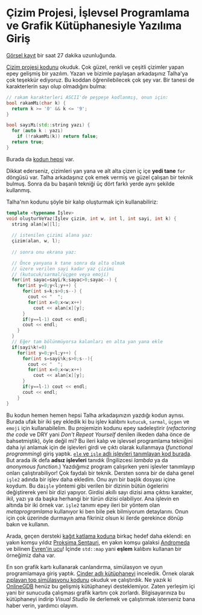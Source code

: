 Çizim Projesi, İşlevsel Programlama ve Grafik Kütüphanesiyle Yazılıma Giriş 
====

[Görsel kayıt](https://drive.google.com/file/d/17cazkcCEq1kCGr9qp7sQTMNrlPpmZEhD)
bir saat 27 dakika uzunluğunda.

[Çizim projesi kodunu](https://onlinegdb.com/hT4HTDvwG)  okuduk. Çok güzel, renkli ve çeşitli çizimler yapan epey gelişmiş bir yazılım. Yazan ve bizimle paylaşan arkadaşınız Talha'ya çok teşekkür ediyoruz. Bu koddan öğrenilebilecek çok şey var. Bir tanesi de karakterlerin sayı olup olmadığını bulma: 

```c++
// rakam karakterleri ASCII'de peşpeşe kodlanmış, onun için: 
bool rakamMı(char k) {
  return k >= '0' && k <= '9';
}

bool sayıMı(std::string yazı) {
  for (auto k : yazı)
    if (!rakamMı(k)) return false;
  return true;
}
```

Burada da [kodun hepsi](https://onlinegdb.com/jAaKQESar) var.

Dikkat ederseniz, çizimleri yan yana ve alt alta çizen iç içe **yedi tane** `for` döngüsü var. Talha arkadaşınız çok emek vermiş ve güzel çalışan bir teknik bulmuş. Sonra da bu başarılı tekniği üç dört farklı yerde aynı şekilde kullanmış.   
 
Talha'nın kodunu şöyle bir kalıp oluşturmak için kullanabiliriz:
```c++
template <typename İşlev>
void oluşturVeYaz(İşlev çizim, int w, int l, int sayi, int k) {
  string alan[w][l];
    
  // istenilen çizimi alana yaz:
  çizim(alan, w, l);
  
  // sonra onu ekrana yaz:

  // Önce yanyana k tane sonra da alta olmak 
  // üzere verilen sayi kadar yaz çizimi
  // (kutucuk/sarmal/üçgen veya emoji) 
  for(int sayac=sayi/k;sayac>0;sayac--) {
    for(int y=0;y<l;y++) {
      for(int s=k;s>0;s--) { 
        cout << "  ";
        for(int x=0;x<w;x++) 
          cout << alan[x][y];
      }
      if(y==l-1) cout << endl;
      cout << endl;
    }
  }
  // Eğer tam bölünmüyorsa kalanları en alta yan yana ekle
  if(sayi%k!=0)
    for(int y=0;y<l;y++) {
      for(int s=sayi%k;s>0;s--){
        cout << "  ";
        for(int x=0;x<w;x++) 
          cout << alan[x][y];
      }
      if(y==l-1) cout << endl;
      cout << endl;
    }
}
```

Bu kodun hemen hemen hepsi Talha arkadaşınızın yazdığı kodun aynısı. Burada ufak bir iki şey ekledik ki bu işlev kalıbını `kutucuk`, `sarmal`, `üçgen` ve `emoji` için kullanabilelim. Bu projemizin kodunu epey sadeleştirir (*refactoring the code* ve DRY yani *Don't Repeat Yourself* denilen ilkeden daha önce de bahsetmiştik), öyle değil mi? Bu ileri kalıp ve işlevsel programlama tekniğini daha iyi anlamak için de işlevleri girdi ve çıktı olarak kullanmaya (*functional programming*) giriş yaptık. [`ele` ve `işle` adlı işlevleri tanımlayan kod burada](https://onlinegdb.com/hom_Y7CSt). But arada ilk defa **adsız işlevleri** tanıdık (İngilizcesi *lambda* ya da *anonymous function*.) Yazdığımız program çalışırken yeni işlevler tanımlayıp onları çalıştırabiliyor! Çok faydalı bir teknik. Dersten sonra bir de daha genel `işle2` adında bir işlev daha ekledim. Onu ayrı bir başlık dosyası içine koydum. Bu da`işle` yöntemi gibi verilen bir dizinin bütün ögelerini değiştirerek yeni bir dizi yapıyor. Girdisi akıllı sayı dizisi ama çıktısı karakter, ikil, yazı ya da başka herhangi bir türün dizisi olabiliyor. Ana işlevin en altında bir iki örnek var. `işle2` tanımı epey ileri bir yöntem olan *metaprogramlama* kullanıyor ki ben bile pek bilmiyorum detaylarını. Onun için çok üzerinde durmayın ama fikriniz olsun ki ilerde gerekince dönüp bakın ve kullanın.

Arada, geçen dersteki [kağıt katlama koduna](https://onlinegdb.com/QNojjbcbV) birkaç hedef daha eklendi: en yakın komşu yıldız [Proksima Sentauri](https://en.wikipedia.org/wiki/Proxima_Centauri), en yakın komşu galaksi [Andromeda](https://en.wikipedia.org/wiki/Andromeda_Galaxy) ve bilinen [Evren'in ucu](https://docs.google.com/document/d/1vyvwIJ3sX90vZp9yzZ-zOfFuMMMENNJftpcWO3k402Q/)! İçinde `std::map` yani **eşlem** kalıbını kullanan bir örneğimiz daha var.

En son grafik kartı kullanarak canlandırma, simülasyon ve oyun programlamaya giriş yaptık. [Cinder adlı kütüphaneyi](https://libcinder.org) inceledik. Örnek olarak [zıplayan top simülasyonu kodunu](https://onlinegdb.com/aYu-ehYHj) okuduk ve çalıştırdık. Ne yazık ki [OnlineGDB](https://www.onlinegdb.com/) henüz bu gelişmiş kütüphaneyi desteklemiyor. Zaten yerleşim içi yani bir sunucuda çalışması grafik kartını çok zorlardı. Bilgisayarınıza bu kütüphaneyi indirip *Visual Studio* ile derlemek ve çalıştırmak isterseniz bana haber verin, yardımcı olayım.